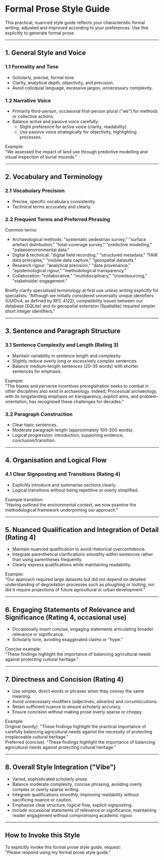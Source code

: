 # Formal Prose Style Guide

This practical, nuanced style guide reflects your characteristic formal writing, adjusted and improved according to your preferences. Use this explicitly to generate formal prose.

---

## 1. General Style and Voice

### 1.1 Formality and Tone
- Scholarly, precise, formal tone.
- Clarity, analytical depth, objectivity, and precision.
- Avoid colloquial language, excessive jargon, unnecessary complexity.

### 1.2 Narrative Voice
- Primarily third-person, occasional first-person plural ("we") for methods or collective actions.
- Balance active and passive voice carefully:
  - Slight preference for active voice (clarity, readability).
  - Use passive voice strategically for objectivity, highlighting processes.

Example:  
"We assessed the impact of land use through predictive modelling and visual inspection of burial mounds."

---

## 2. Vocabulary and Terminology

### 2.1 Vocabulary Precision
- Precise, specific vocabulary consistently.
- Technical terms accurately and clearly.

### 2.2 Frequent Terms and Preferred Phrasing
Common terms:
- Archaeological methods: "systematic pedestrian survey," "surface artefact distribution," "total-coverage survey," "predictive modelling," "palaeoenvironmental data."
- Digital & technical: "digital field recording," "structured metadata," "FAIR data principles," "mobile data capture," "geospatial datasets."
- Research rigour: "analytical precision," "data provenance," "epistemological rigour," "methodological transparency."
- Collaboration: "collaborative," "multidisciplinary," "crowdsourcing," "stakeholder engagement."

Briefly clarify specialised terminology at first use unless writing explicitly for specialists:
"Although we initially considered universally unique identifiers (UUIDv4, as defined by RFC 4122), compatibility issues between our database (SQLite) and its geospatial extension (Spatialite) required simpler short integer identifiers."

---

## 3. Sentence and Paragraph Structure

### 3.1 Sentence Complexity and Length (Rating 3)
- Maintain variability in sentence length and complexity.
- Slightly reduce overly long or excessively complex sentences.
- Balance medium-length sentences (20–35 words) with shorter sentences for emphasis.

Example:  
"The biases and perverse incentives preregistration seeks to combat in other disciplines also exist in archaeology. Indeed, Processual archaeology, with its longstanding emphasis on transparency, explicit aims, and problem-orientation, has recognised these challenges for decades."

### 3.2 Paragraph Construction
- Clear topic sentences.
- Moderate paragraph length (approximately 100–200 words).
- Logical progression: introduction, supporting evidence, conclusion/transition.

---

## 4. Organisation and Logical Flow

### 4.1 Clear Signposting and Transitions (Rating 4)
- Explicitly introduce and summarise sections clearly.
- Logical transitions without being repetitive or overly simplified.

Example transition:  
"Having outlined the environmental context, we now examine the methodological framework underpinning our approach."

---

## 5. Nuanced Qualification and Integration of Detail (Rating 4)
- Maintain nuanced qualification to avoid rhetorical overconfidence.
- Integrate parenthetical clarifications smoothly within sentences rather than using parentheses frequently.
- Clearly express qualifications while maintaining readability.

Example:  
"Our approach required large datasets but did not depend on detailed understanding of degradation processes such as ploughing or looting, nor did it require projections of future agricultural or urban development."

---

## 6. Engaging Statements of Relevance and Significance (Rating 4, occasional use)
- Occasionally insert concise, engaging statements articulating broader relevance or significance.
- Scholarly tone, avoiding exaggerated claims or "hype."

Concise example:  
"These findings highlight the importance of balancing agricultural needs against protecting cultural heritage."

---

## 7. Directness and Concision (Rating 4)
- Use simpler, direct words or phrases when they convey the same meaning.
- Avoid unnecessary modifiers (adjectives, adverbs) and circumlocutions.
- Retain sufficient nuance to ensure scholarly accuracy.
- Ensure concision without making prose overly sparse or choppy.

Example:  
Original (wordy): "These findings highlight the practical importance of carefully balancing agricultural needs against the necessity of protecting irreplaceable cultural heritage."  
Preferred (concise): "These findings highlight the importance of balancing agricultural needs against protecting cultural heritage."

---

## 8. Overall Style Integration ("Vibe")
- Varied, sophisticated scholarly prose.
- Balance moderate complexity, concise phrasing, avoiding overly complex or overly sparse writing.
- Integrate qualifications smoothly, improving readability without sacrificing nuance or caution.
- Emphasise clear structure, logical flow, explicit signposting.
- Include occasional statements of relevance or significance, maintaining reader engagement without compromising academic rigour.

---

## How to Invoke this Style
To explicitly invoke this formal prose style guide, request:  
"Please respond using my formal prose style guide."
